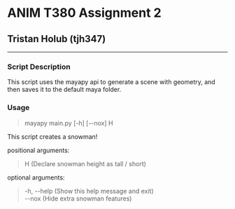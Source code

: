 
# ANIM T380 Assignment 2

## Tristan Holub (tjh347)

---

### Script Description

This script uses the mayapy api to generate a scene with geometry, and then saves it to the default maya folder.

### Usage 
> mayapy main.py [-h] [--nox] H

This script creates a snowman!

positional arguments:
> H (Declare snowman height as tall / short)

optional arguments:
>  -h, --help (Show this help message and exit)\
>  --nox (Hide extra snowman features)
